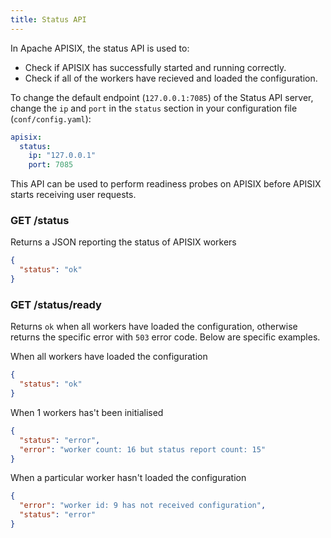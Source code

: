 ```yaml
---
title: Status API
---
```


<!--
#
# Licensed to the Apache Software Foundation (ASF) under one or more
# contributor license agreements.  See the NOTICE file distributed with
# this work for additional information regarding copyright ownership.
# The ASF licenses this file to You under the Apache License, Version 2.0
# (the "License"); you may not use this file except in compliance with
# the License.  You may obtain a copy of the License at
#
#     http://www.apache.org/licenses/LICENSE-2.0
#
# Unless required by applicable law or agreed to in writing, software
# distributed under the License is distributed on an "AS IS" BASIS,
# WITHOUT WARRANTIES OR CONDITIONS OF ANY KIND, either express or implied.
# See the License for the specific language governing permissions and
# limitations under the License.
#
-->

In Apache APISIX, the status API is used to:

* Check if APISIX has successfully started and running correctly.
* Check if all of the workers have recieved and loaded the configuration.

To change the default endpoint (`127.0.0.1:7085`) of the Status API server, change the `ip` and `port` in the `status` section in your configuration file (`conf/config.yaml`):

```yaml
apisix:
  status:
    ip: "127.0.0.1"
    port: 7085
```

This API can be used to perform readiness probes on APISIX before APISIX starts receiving user requests.

### GET /status

Returns a JSON reporting the status of APISIX workers

```json
{
  "status": "ok"
}
```

### GET /status/ready

Returns `ok` when all workers have loaded the configuration, otherwise returns the specific error with `503` error code. Below are specific examples.

When all workers have loaded the configuration

```json
{
  "status": "ok"
}
```

When 1 workers has't been initialised

```json
{
  "status": "error",
  "error": "worker count: 16 but status report count: 15"
}
```

When a particular worker hasn't loaded the configuration

```json
{
  "error": "worker id: 9 has not received configuration",
  "status": "error"
}
```
